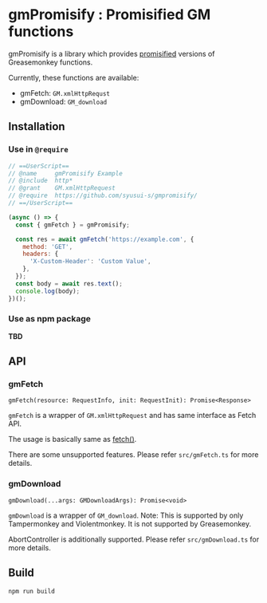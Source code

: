 gmPromisify : Promisified GM functions
===

gmPromisify is a library which provides [promisified](https://developer.mozilla.org/en-US/docs/Web/JavaScript/Reference/Global_Objects/Promise) versions of Greasemonkey functions.

Currently, these functions are available:

* gmFetch:    `GM.xmlHttpRequst`
* gmDownload: `GM_download`

## Installation

### Use in `@require`

```javascript
// ==UserScript==
// @name     gmPromisify Example
// @include  http*
// @grant    GM.xmlHttpRequest
// @require  https://github.com/syusui-s/gmpromisify/
// ==/UserScript==

(async () => {
  const { gmFetch } = gmPromisify;

  const res = await gmFetch('https://example.com', {
    method: 'GET',
    headers: {
      'X-Custom-Header': 'Custom Value',
    },
  });
  const body = await res.text();
  console.log(body);
})();
```

### Use as npm package

**TBD**

## API

### gmFetch

`gmFetch(resource: RequestInfo, init: RequestInit): Promise<Response>`

`gmFetch` is a wrapper of `GM.xmlHttpRequest` and has same interface as Fetch API.

The usage is basically same as [fetch()](https://developer.mozilla.org/en-US/docs/Web/API/fetch).

There are some unsupported features. Please refer `src/gmFetch.ts` for more details.

### gmDownload

`gmDownload(...args: GMDownloadArgs): Promise<void>`

`gmDownload` is a wrapper of `GM_download`.
Note: This is supported by only Tampermonkey and Violentmonkey. It is not supported by Greasemonkey.

AbortController is additionally supported. Please refer `src/gmDownload.ts` for more details.

## Build

```
npm run build
```
